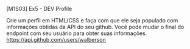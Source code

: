 [M1S03] Ex5 - DEV Profile

Crie um perfil em HTML/CSS e faça com que ele seja populado com informações obtidas da API do seu github.
Você pode mudar o final do endpoint com seu usuário para obter suas informações.
https://api.github.com/users/walberson